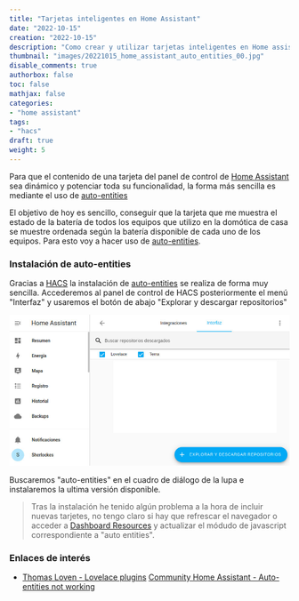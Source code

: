 ```yaml
---
title: "Tarjetas inteligentes en Home Assistant"
date: "2022-10-15"
creation: "2022-10-15"
description: "Como crear y utilizar tarjetas inteligentes en Home assistant mediante auto-entities"
thumbnail: "images/20221015_home_assistant_auto_entities_00.jpg"
disable_comments: true
authorbox: false
toc: false
mathjax: false
categories:
- "home assistant"
tags:
- "hacs"
draft: true
weight: 5
---
```

Para que el contenido de una tarjeta del panel de control de [Home Assistant] sea dinámico y potenciar toda su funcionalidad, la forma más sencilla es mediante el uso de [auto-entities]
<!--more-->
El objetivo de hoy es sencillo, conseguir que la tarjeta que me muestra el estado de la batería de todos los equipos que utilizo en la domótica de casa se muestre ordenada según la batería disponible de cada uno de los equipos. Para esto voy a hacer uso de [auto-entities].

### Instalación de auto-entities
Gracias a [HACS] la instalación de [auto-entities] se realiza de forma muy sencilla. Accederemos al panel de control de HACS posteriormente el menú "Interfaz" y usaremos el botón de abajo "Explorar y descargar repositorios"

![image-01]

Buscaremos "auto-entities" en el cuadro de diálogo de la lupa e instalaremos la ultima versión disponible.

> Tras la instalación he tenido algún problema a la hora de incluir nuevas tarjetes, no tengo claro si hay que refrescar el navegador o acceder a [Dashboard Resources] y actualizar el módudo de javascript correspondiente a "auto entities".



### Enlaces de interés
- [Thomas Loven - Lovelace plugins](https://github.com/thomasloven/hass-config/wiki/Lovelace-Plugins)
[Community Home Assistant - Auto-entities not working](https://community.home-assistant.io/t/lovelace-auto-entities-not-working-in-93-2/123807/6)

[auto-entities]: https://github.com/thomasloven/lovelace-auto-entities
[Dashboard Resources]: https://my.home-assistant.io/redirect/lovelace_resources
[HACS]: https://hacs.xyz
[Home Assistant]: https://www.home-assistant.io

[image-01]: /images/20221015_home_assistant_auto_entities_01.jpg



